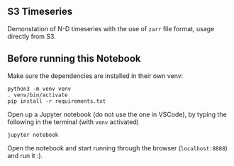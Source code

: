 ## S3 Timeseries
Demonstation of N-D timeseries with the use of `zarr` file format, usage directly from S3.


## Before running this Notebook
Make sure the dependencies are installed in their own venv:
```
python3 -m venv venv
. venv/bin/activate
pip install -r requirements.txt
```

Open up a Jupyter notebook (do not use the one in VSCode), by typing the following in the terminal (with `venv` activated)
```
jupyter notebook
```

Open the notebook and start running through the browser (`localhost:8888`) and run it :).

